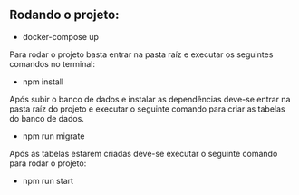 ## Rodando o projeto: 

- docker-compose up

Para rodar o projeto basta entrar na pasta raíz e executar os seguintes comandos no terminal: 

 - npm install

Após subir o banco de dados e instalar as dependências deve-se entrar na pasta raíz do projeto e executar o seguinte comando para criar as tabelas do banco de dados.

 - npm run migrate 

Após as tabelas estarem criadas deve-se executar o seguinte comando para rodar o projeto:

 - npm run start
